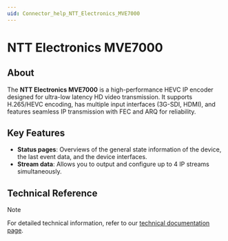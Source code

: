 ```yaml
---
uid: Connector_help_NTT_Electronics_MVE7000
---
```


# NTT Electronics MVE7000

## About

The **NTT Electronics MVE7000** is a high-performance HEVC IP encoder designed for ultra-low latency HD video transmission. It supports H.265/HEVC encoding, has multiple input interfaces (3G-SDI, HDMI), and features seamless IP transmission with FEC and ARQ for reliability.

## Key Features

- **Status pages**: Overviews of the general state information of the device, the last event data, and the device interfaces.
- **Stream data**: Allows you to output and configure up to 4 IP streams simultaneously.

## Technical Reference

> [!NOTE]
> For detailed technical information, refer to our [technical documentation page](xref:Connector_help_NTT_Electronics_MVE7000_Technical).

